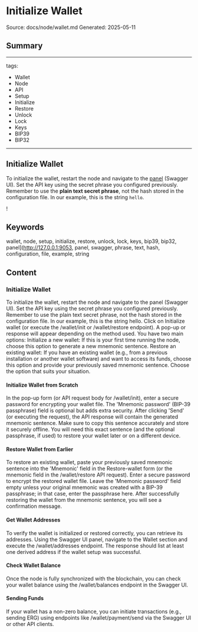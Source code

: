 # Initialize Wallet
Source: docs/node/wallet.md
Generated: 2025-05-11

## Summary
---
tags:
  - Wallet
  - Node
  - API
  - Setup
  - Initialize
  - Restore
  - Unlock
  - Lock
  - Keys
  - BIP39
  - BIP32
---

## Initialize Wallet

To initialize the wallet, restart the node and navigate to the [panel](http://127.0.0.1:9053/panel) (Swagger UI). Set the API key using the secret phrase you configured previously. Remember to use the **plain text secret phrase**, not the hash stored in the configuration file. In our example, this is the string `hello`. 

!

## Keywords
wallet, node, setup, initialize, restore, unlock, lock, keys, bip39, bip32, panel](http://127.0.0.1:9053, panel, swagger, phrase, text, hash, configuration, file, example, string

## Content
### Initialize Wallet
To initialize the wallet, restart the node and navigate to the panel (Swagger UI). Set the API key using the secret phrase you configured previously. Remember to use the plain text secret phrase, not the hash stored in the configuration file. In our example, this is the string hello.
Click on Initialize wallet (or execute the /wallet/init or /wallet/restore endpoint). A pop-up or response will appear depending on the method used. You have two main options:
Initialize a new wallet: If this is your first time running the node, choose this option to generate a new mnemonic sentence.
Restore an existing wallet: If you have an existing wallet (e.g., from a previous installation or another wallet software) and want to access its funds, choose this option and provide your previously saved mnemonic sentence.
Choose the option that suits your situation.

#### Initialize Wallet from Scratch
In the pop-up form (or API request body for /wallet/init), enter a secure password for encrypting your wallet file. The 'Mnemonic password' (BIP-39 passphrase) field is optional but adds extra security. After clicking 'Send' (or executing the request), the API response will contain the generated mnemonic sentence.
Make sure to copy this sentence accurately and store it securely offline. You will need this exact sentence (and the optional passphrase, if used) to restore your wallet later or on a different device.

#### Restore Wallet from Earlier
To restore an existing wallet, paste your previously saved mnemonic sentence into the 'Mnemonic' field in the Restore-wallet form (or the mnemonic field in the /wallet/restore API request). Enter a secure password to encrypt the restored wallet file. Leave the 'Mnemonic password' field empty unless your original mnemonic was created with a BIP-39 passphrase; in that case, enter the passphrase here.
After successfully restoring the wallet from the mnemonic sentence, you will see a confirmation message.

#### Get Wallet Addresses
To verify the wallet is initialized or restored correctly, you can retrieve its addresses. Using the Swagger UI panel, navigate to the Wallet section and execute the /wallet/addresses endpoint. The response should list at least one derived address if the wallet setup was successful.

#### Check Wallet Balance
Once the node is fully synchronized with the blockchain, you can check your wallet balance using the /wallet/balances endpoint in the Swagger UI.

#### Sending Funds
If your wallet has a non-zero balance, you can initiate transactions (e.g., sending ERG) using endpoints like /wallet/payment/send via the Swagger UI or other API clients.
